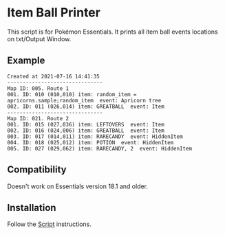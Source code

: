 # Item Ball Printer
This script is for Pokémon Essentials. It prints all item ball events locations on txt/Output Window.

## Example
	
	Created at 2021-07-16 14:41:35
	-------------------------------
	Map ID: 005. Route 1
	001. ID: 010 (010,010) item: random_item = apricorns.sample;random_item  event: Apricorn tree
	002. ID: 011 (026,014) item: GREATBALL  event: Item
	-------------------------------
	Map ID: 021. Route 2
	001. ID: 015 (027,036) item: LEFTOVERS  event: Item
	002. ID: 016 (024,006) item: GREATBALL  event: Item
	003. ID: 017 (014,011) item: RARECANDY  event: HiddenItem
	004. ID: 018 (025,012) item: POTION  event: HiddenItem
	005. ID: 027 (029,062) item: RARECANDY, 2  event: HiddenItem
	
## Compatibility
Doesn't work on Essentials version 18.1 and older.

## Installation
Follow the [Script](/Script.rb) instructions.